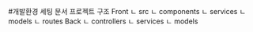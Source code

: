 #개발환경 세팅 문서
프로젝트 구조
Front
ㄴ src
	ㄴ components
	ㄴ services
	ㄴ models
	ㄴ routes
Back
ㄴ controllers
ㄴ services
ㄴ models
